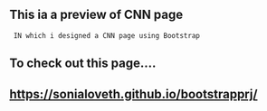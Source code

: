 ## This ia a preview of CNN page 

```
 IN which i designed a CNN page using Bootstrap

```
## To check out this page....
## https://sonialoveth.github.io/bootstrapprj/